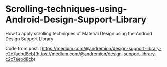 # Scrolling-techniques-using-Android-Design-Support-Library
How to apply scrolling techniques of Material Design using the Android Design Support Library

Code from post: [https://medium.com/@andremion/design-support-library-c2c7aebd8cb](https://medium.com/@andremion/design-support-library-c2c7aebd8cb)